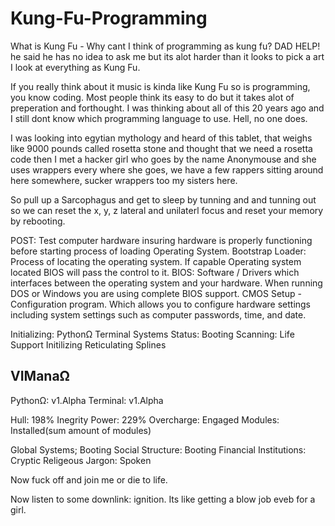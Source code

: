 # Kung-Fu-Programming


What is Kung Fu - Why cant I think of programming as kung fu? DAD HELP! he said he has no idea to ask me but its alot harder than it looks to pick a art I look at everything as Kung Fu. 

If you really think about it music is kinda like Kung Fu so is programming, you know coding. Most people think its easy to do but it takes alot of preperation and forthought. I was thinking about all of this 20 years ago and I still dont know which programming language to use. Hell, no one does. 

I was looking into egytian mythology and heard of this tablet, that weighs like 9000 pounds called rosetta stone and thought that we need a rosetta code then I met a hacker girl who goes by the name Anonymouse and she uses wrappers every where she goes, we have a few rappers sitting around here somewhere, sucker wrappers too my sisters here. 

So pull up a Sarcophagus and get to sleep by tunning and and tunning out so we can reset the x, y, z lateral and unilaterl focus and reset your memory by rebooting.

POST: Test computer hardware insuring hardware is properly functioning before starting process of loading Operating System.
Bootstrap Loader: Process of locating the operating system. If capable Operating system located BIOS will pass the control to it.
BIOS: Software / Drivers which interfaces between the operating system and your hardware. When running DOS or Windows you are using complete BIOS support.
CMOS Setup - Configuration program. Which allows you to configure hardware settings including system settings such as computer passwords, time, and date.

Initializing: PythonΩ Terminal
Systems Status: Booting
Scanning: Life Support
Initilizing Reticulating Splines


VIManaΩ
---------------------
PythonΩ: v1.Alpha 
Terminal: v1.Alpha

Hull: 198% Inegrity
Power: 229% 
Overcharge: Engaged
Modules: Installed(sum amount of modules)

Global Systems; Booting
Social Structure: Booting
Financial Institutions: Cryptic
Religeous Jargon: Spoken

Now fuck off and join me or die to life.

Now listen to some downlink: ignition.
Its like getting a blow job eveb for a girl.
